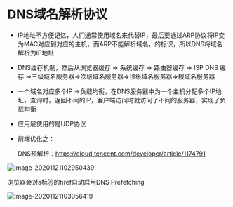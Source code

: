 # DNS域名解析协议



- IP地址不方便记忆，人们通常使用域名来代替IP，最后要通过ARP协议将IP变为MAC对应到对应的主机，而ARP不能解析域名，的标识，所以DNS将域名解析为IP地址

- DNS缓存机制，然后从浏览器缓存 => 系统缓存 => 路由器缓存 => ISP DNS 缓存 =>三级域名服务器=>次级域名服务器=>顶级域名服务器=>根域名服务器

- 一个域名对应多个IP ->负载均衡，在DNS服务器中为一个主机分配多个IP地址，查询时，返回不同的IP，客户端访问时就访问了不同的服务器，实现了负载均衡

- 应用层使用的是UDP协议

- 前端优化之：

  DNS预解析：https://cloud.tencent.com/developer/article/1174791

![image-20201121102950439](C:\Users\hys\AppData\Roaming\Typora\typora-user-images\image-20201121102950439.png)

浏览器会对a标签的href自动启用DNS Prefetching

![image-20201121103056419](C:\Users\hys\AppData\Roaming\Typora\typora-user-images\image-20201121103056419.png)